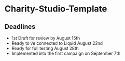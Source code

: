# Charity-Studio-Template

## Deadlines

* 1st Draft for review by August 15th
* Ready to ve connected to Liquid August 22nd
* Ready for full testing August 28th
* Implemented into the first campaign on September 7th

